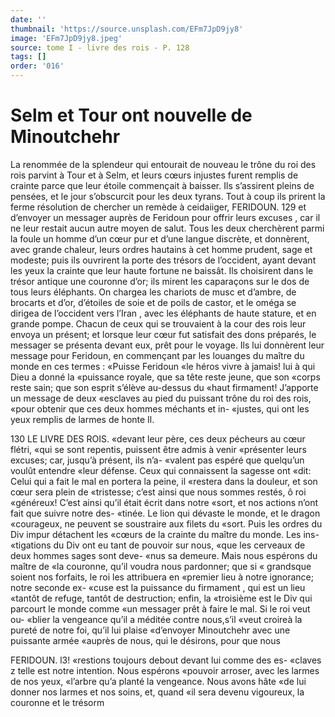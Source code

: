 ```yaml
---
date: ''
thumbnail: 'https://source.unsplash.com/EFm7JpD9jy8'
image: 'EFm7JpD9jy8.jpeg'
source: tome I - livre des rois - P. 128
tags: []
order: '016'
---
```


# Selm et Tour ont nouvelle de Minoutchehr

La renommée de la splendeur qui entourait de nouveau le trône du roi des rois parvint à Tour et à Selm, et leurs cœurs injustes furent remplis de crainte parce que leur étoile commençait à baisser.
Ils s’assirent pleins de pensées, et le jour s’obscurcit
pour les deux tyrans. Tout à coup ils prirent la ferme résolution de chercher un remède à ceidaiiger,
FERIDOUN. 129 et d’envoyer un messager auprès de Feridoun pour
offrir leurs excuses , car il ne leur restait aucun autre moyen de salut. Tous les deux cherchèrent parmi la foule un homme d’un cœur pur et d’une
langue discrète, et donnèrent, avec grande chaleur, leurs ordres hautains à cet homme prudent, sage et modeste; puis ils ouvrirent la porte des trésors de l’occident, ayant devant les yeux la crainte que leur
haute fortune ne baissât. Ils choisirent dans le trésor antique une couronne d’or; ils mirent les caparaçons sur le dos de tous leurs éléphants. On chargea les chariots de musc et d’ambre, de brocarts et d’or, d’étoiles de soie et de poils de castor, et le oméga se
dirigea de l’occident vers l’Iran , avec les éléphants de
haute stature, et en grande pompe. Chacun de ceux qui se trouvaient à la cour des rois leur envoya un présent; et lorsque leur cœur fut satisfait des dons préparés, le messager se présenta devant eux, prêt
pour le voyage. Ils lui donnèrent leur message pour Feridoun, en commençant par les louanges du maître du monde en ces termes : «Puisse Feridoun
«le héros vivre à jamais! lui à qui Dieu a donné la «puissance royale, que sa tête reste jeune, que son «corps reste sain; que son esprit s’élève au-dessus du
«haut firmament! J’apporte un message de deux «esclaves au pied du puissant trône du roi des rois, «pour obtenir que ces deux hommes méchants et in- «justes, qui ont les yeux remplis de larmes de honte
Il.

130 LE LIVRE DES ROIS. «devant leur père, ces deux pécheurs au cœur flétri,
«qui se sont repentis, puissent être admis à venir «présenter leurs excuses; car, jusqu’à présent, ils n’a-
«valent pas espéré que quelqu’un voulût entendre
«leur défense. Ceux qui connaissent la sagesse ont «dit: Celui qui a fait le mal en portera la peine, il «restera dans la douleur, et son cœur sera plein de «tristesse; c’est ainsi que nous sommes restés, ô roi «généreux! C’est ainsi qu’il était écrit dans notre
«sort, et nos actions n’ont fait que suivre notre des- «tinée. Le lion qui dévaste le monde, et le dragon «courageux, ne peuvent se soustraire aux filets du «sort. Puis les ordres du Div impur détachent les «cœurs de la crainte du maître du monde. Les ins- «tigations du Div ont eu tant de pouvoir sur nous, «que les cerveaux de deux hommes sages sont deve- «nus sa demeure. Mais nous espérons du maître de
«la couronne, qu’il voudra nous pardonner; que si
« grandsque soient nos forfaits, le roi les attribuera en «premier lieu à notre ignorance; notre seconde ex- «cuse est la puissance du firmament , qui est un lieu «tantôt de refuge, tantôt de destruction; enfin, la «troisième est le Div qui parcourt le monde comme «un messager prêt à faire le mal. Si le roi veut ou- «blier la vengeance qu’il a méditée contre nous,s’il
«veut croireà la pureté de notre foi, qu’il lui plaise «d’envoyer Minoutchehr avec une puissante armée «auprès de nous, qui le désirons, pour que nous

FERIDOUN. l3! «restions toujours debout devant lui comme des es-
«claves z telle est notre intention. Nous espérons
«pouvoir arroser, avec les larmes de nos yeux, «l’arbre qu’a planté la vengeance. Nous avons hâte
«de lui donner nos larmes et nos soins, et, quand «il sera devenu vigoureux, la couronne et le trésorm
